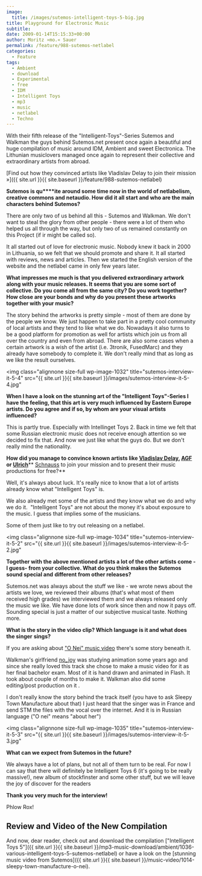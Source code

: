 ```yaml
---
image:
  title: /images/sutemos-intelligent-toys-5-big.jpg
title: Playground for Electronic Music
subtitle: 
date: 2009-01-14T15:15:33+00:00
author: Moritz »mo.« Sauer
permalink: /feature/988-sutemos-netlabel
categories:
  - Feature
tags:
  - Ambient
  - download
  - Experimental
  - free
  - IDM
  - Intelligent Toys
  - mp3
  - music
  - netlabel
  - Techno
---
```

With their fifth release of the "Intelligent-Toys"-Series Sutemos and Walkman the guys behind Sutemos.net present once again a beautiful and huge compilation of music around IDM, Ambient and sweet Electronica. The Lithunian musiclovers managed once again to represent their collective and extraordinary artists from abroad.

[Find out how they convinced artists like Vladislav Delay to join their mission »]({{ site.url }}{{ site.baseurl }}/feature/988-sutemos-netlabel)<!--more-->

**Sutemos is qu****ite around some time now in the world of netlabelism, creative commons and netaudio. How did it all start and who are the main characters behind Sutemos?**

There are only two of us behind all this - Sutemos and Walkman. We don't want to steal the glory from other people - there were a lot of them who helped us all through the way, but only two of us remained constantly on this Project (if ir might be called so).

It all started out of love for electronic music. Nobody knew it back in 2000 in Lithuania, so we felt that we should promote and share it. It all started with reviews, news and articles. Then we started the English version of the website and the netlabel came in only few years later.

<!--adsense-->

**What impresses me much is that you delivered extraordinary artwork along with your music releases. It seems that you are some sort of collective. Do you come all from the same city? Do you work together? How close are your bonds and why do you present these artworks together with your music?**

The story behind the artworks is pretty simple - most of them are done by the people we know. We just happen to take part in a pretty cool community of local artists and they tend to like what we do. Nowadays it also turns to be a good platform for promotion as well for artists which join us from all over the country and even from abroad. There are also some cases when a certain artwork is a wish of the artist (i.e. 3tronik, FusedMarc) and they already have somebody to complete it. We don't really mind that as long as we like the result ourselves.

<img class="alignnone size-full wp-image-1032" title="sutemos-interview-it-5-4" src="{{ site.url }}{{ site.baseurl }}/images/sutemos-interview-it-5-4.jpg"

**When I have a look on the stunning art of the "Intelligent Toys"-Series I have the** **feeling, that this art is very much influenced by Eastern Europe artists. Do you agree and if so, by whom are your visual artists influenced?**

This is partly true. Especially with Intellinget Toys 2. Back in time we felt that some Russian electronic music does not receive enough attention so we decided to fix that. And now we just like what the guys do. But we don't really mind the nationality.

**How did you manage to convince known artists like <a href="http://www.vladislavdelay.com/" target="_blank">Vladislav Delay</a>, <a href="http://www.poemproducer.com/" target="_blank">AGF</a> or <a href="http://www.ulrich-schnauss.com/" target="_blank">Ulrich</a>**** <a href="http://www.ulrich-schnauss.com/" target="_blank">Schnauss</a> to join your mission and to present their music productions for free?**

Well, it's always about luck. It's really nice to know that a lot of artists already know what "Intelligent Toys" is.

We also already met some of the artists and they know what we do and why we do it.  "Intelligent Toys" are not about the money it's about exposure to the music. I guess that implies some of the musicians.

Some of them just like to try out releasing on a netlabel.

<img class="alignnone size-full wp-image-1034" title="sutemos-interview-it-5-2" src="{{ site.url }}{{ site.baseurl }}/images/sutemos-interview-it-5-2.jpg"

**Together with the above mentioned artists a lot of the other artists come - I guess- from your collective. What do you think makes the Sutemos sound special and** **different from other releases?**

Sutemos.net was always about the stuff we like - we wrote news about the artists we love, we reviewed their albums (that's what most of them received high grades) we interviewed them and we always released only the music we like. We have done lots of work since then and now it pays off. Sounding special is just a matter of our subjective musical taste. Nothing more.

**What is the story in the video clip? Which language is it and what does the singer** **sings?**

If you are asking about <a href="{{ site.url }}{{ site.baseurl }}/music-video/1014-sleepy-town-manufacture-o-nei" target="_blank">"O Nei" music video</a> there's some story beneath it.

Walkman's girlfriend <a href="http://iliustracija.net/" target="_blank">no_joy</a> was studying animation some years ago and since she really loved this track she chose to make a music video for it as her final bachelor exam. Most of it is hand drawn and animated in Flash. It took about couple of months to make it. Walkman also did some editing/post production on it .

I don't really know the story behind the track itself (you have to ask Sleepy Town Manufacture about that) I just heard that the singer was in France and send STM the files with the vocal over the internet. And it is in Russian language ("O nei" means "about her")

<img class="alignnone size-full wp-image-1035" title="sutemos-interview-it-5-3" src="{{ site.url }}{{ site.baseurl }}/images/sutemos-interview-it-5-3.jpg"

**What can we expect from Sutemos in the future?**

We always have a lot of plans, but not all of them turn to be real. For now I can say that there will definitely be Intelligent Toys 6 (it's going to be really massive!), new album of stockfinster and some other stuff, but we will leave the joy of discover for the readers

**Thank you very much for the interview!**

Phlow Rox!

## Review and Video of the New Compilation

And now, dear reader, check out and download the compilation ["Intelligent Toys 5"]({{ site.url }}{{ site.baseurl }}/mp3-music-download/ambient/1036-various-intelligent-toys-5-sutemos-netlabel) or have a look on the [stunning music video from Sutemos]({{ site.url }}{{ site.baseurl }}/music-video/1014-sleepy-town-manufacture-o-nei).